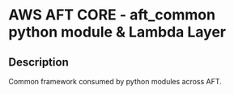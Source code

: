# AWS AFT CORE - aft_common python module & Lambda Layer

## Description

Common framework consumed by python modules across AFT.
